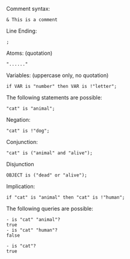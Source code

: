 Comment syntax:
```
& This is a comment
```
Line Ending:
```
;
```
Atoms: (quotation)
```
"......"
```
Variables: (uppercase only, no quotation)
```
if VAR is "number" then VAR is !"letter";
```
The following statements are possible:
```
"cat" is "animal";
```
Negation:
```
"cat" is !"dog";
```
Conjunction:
```
"cat" is ("animal" and "alive");
```
Disjunction
```
OBJECT is ("dead" or "alive");
```
Implication:
```
if "cat" is "animal" then "cat" is !"human";
```

The following queries are possible:
```
- is "cat" "animal"?
true
- is "cat" "human"?
false
```
```
- is "cat"?
true
```